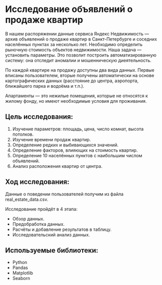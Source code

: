 # Исследование объявлений о продаже квартир

В нашем распоряжении данные сервиса Яндекc Недвижимость — архив объявлений о продаже квартир в Санкт-Петербурге и соседних населённых пунктах за несколько лет. Необходимо определить рыночную стоимость объектов недвижимости. Наша задача — установить параметры. Это позволит построить автоматизированную систему: она отследит аномалии и мошенническую диеятельность.

По каждой квартире на продажу доступны два вида данных. Первые вписаны пользователем, вторые получены автоматически на основе картографических данных (расстояние до центра, аэропорта, ближайшего парка и водоёма и т.п.).

Апартаменты — это нежилые помещения, которые не относятся к жилому фонду, но имеют необходимые условия для проживания.


## Цель исследования:

1. Изучение параметров: площадь, цена, число комнат, высота потолков.
2. Изучение времени продаж квартир.
3. Определение редких и выбивающихся значений.
4. Определение факторов, влияющих на стоимость квартир.
5. Определение 10 населённых пунктов с наибольшим числом объявлений.
6. Анализ расположения квартир от центра.

## Ход исследования:

Данные о поведении пользователей получим из файла real_estate_data.csv. 

Исследование пройдёт в 4 этапа:

* Обзор данных.
* Предобработка данных.
* Расчёты и добавление результатов в таблицу.
* Исследовательский анализ данных.


## Используемые библиотеки:
* Python
* Pandas
* Matplotlib
* Seaborn
